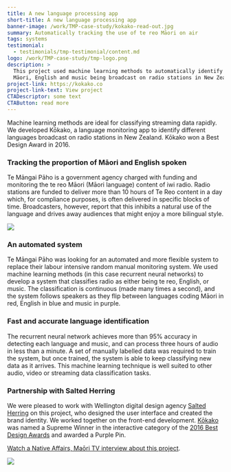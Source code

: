```yaml
---
title: A new language processing app
short-title: A new language processing app
banner-image: /work/TMP-case-study/kokako-read-out.jpg
summary: Automatically tracking the use of te reo Māori on air
tags: systems
testimonial:
  - testimonials/tmp-testimonial/content.md
logo: /work/TMP-case-study/tmp-logo.png
description: >
  This project used machine learning methods to automatically identify te reo
  Māori, English and music being broadcast on radio stations in New Zealand.
project-link: https://kokako.co
project-link-text: View project
CTADescriptor: some text
CTAButton: read more
---
```


Machine learning methods are ideal for classifying streaming data rapidly. We
developed Kōkako, a language monitoring app to identify different languages
broadcast on radio stations in New Zealand. Kōkako won a Best Design Award in 2016.

<!--more-->

### Tracking the proportion of Māori and English spoken

Te Māngai Pāho is a government agency charged with funding and monitoring the
te reo Māori (Māori language) content of iwi radio. Radio stations are funded
to deliver more than 10 hours of Te Reo content in a day which, for compliance
purposes, is often delivered in specific blocks of time. Broadcasters, however,
report that this inhibits a natural use of the language and drives away
audiences that might enjoy a more bilingual style.

![](/work/TMP-case-study/Kokako_case_image1.jpg)

### An automated system

Te Māngai Pāho was looking for an automated and more flexible system to replace
their labour intensive random manual monitoring system. We used machine
learning methods (in this case recurrent neural networks) to develop a system
that classifies radio as either being te reo, English, or music. The
classification is continuous (made many times a second), and the system
follows speakers as they flip between languages coding Māori in red, English
in blue and music in purple.

### Fast and accurate language identification

The recurrent neural network achieves more than 95% accuracy in detecting each
language and music, and can process three hours of audio in less than a minute.
A set of manually labelled data was required to train the system, but once
trained, the system is able to keep classifying new data as it arrives.
This machine learning technique is well suited to other audio, video or
streaming data classification tasks.

### Partnership with Salted Herring

We were pleased to work with Wellington digital design agency
[Salted Herring](https://www.saltedherring.com/) on this project, who designed
the user interface and created the brand identity. We worked together on the
front-end development. [Kōkako](https://kokako.co/) was named a Supreme
Winner in the interactive category of the
[2016 Best Design Awards](https://bestawards.co.nz/interactive/applications/salted-herring/kokako-language-tracking/)
and awarded a Purple Pin.

[Watch a Native Affairs, Maōri TV interview about this project](https://www.dragonfly.co.nz/news/2016-10-17-kokako-is-the-best.html).

![](/work/TMP-case-study/Kokako_case_image2.jpg)
